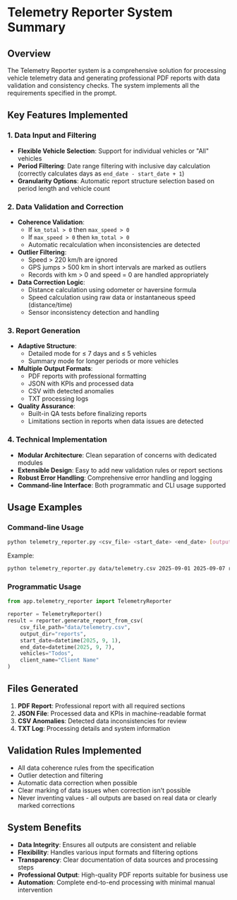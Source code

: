 # Telemetry Reporter System Summary

## Overview
The Telemetry Reporter system is a comprehensive solution for processing vehicle telemetry data and generating professional PDF reports with data validation and consistency checks. The system implements all the requirements specified in the prompt.

## Key Features Implemented

### 1. Data Input and Filtering
- **Flexible Vehicle Selection**: Support for individual vehicles or "All" vehicles
- **Period Filtering**: Date range filtering with inclusive day calculation (correctly calculates days as `end_date - start_date + 1`)
- **Granularity Options**: Automatic report structure selection based on period length and vehicle count

### 2. Data Validation and Correction
- **Coherence Validation**: 
  - If `km_total > 0` then `max_speed > 0`
  - If `max_speed > 0` then `km_total > 0`
  - Automatic recalculation when inconsistencies are detected
- **Outlier Filtering**:
  - Speed > 220 km/h are ignored
  - GPS jumps > 500 km in short intervals are marked as outliers
  - Records with km > 0 and speed = 0 are handled appropriately
- **Data Correction Logic**:
  - Distance calculation using odometer or haversine formula
  - Speed calculation using raw data or instantaneous speed (distance/time)
  - Sensor inconsistency detection and handling

### 3. Report Generation
- **Adaptive Structure**:
  - Detailed mode for ≤ 7 days and ≤ 5 vehicles
  - Summary mode for longer periods or more vehicles
- **Multiple Output Formats**:
  - PDF reports with professional formatting
  - JSON with KPIs and processed data
  - CSV with detected anomalies
  - TXT processing logs
- **Quality Assurance**:
  - Built-in QA tests before finalizing reports
  - Limitations section in reports when data issues are detected

### 4. Technical Implementation
- **Modular Architecture**: Clean separation of concerns with dedicated modules
- **Extensible Design**: Easy to add new validation rules or report sections
- **Robust Error Handling**: Comprehensive error handling and logging
- **Command-line Interface**: Both programmatic and CLI usage supported

## Usage Examples

### Command-line Usage
```bash
python telemetry_reporter.py <csv_file> <start_date> <end_date> [output_dir] [client_name]
```

Example:
```bash
python telemetry_reporter.py data/telemetry.csv 2025-09-01 2025-09-07 reports "Client Name"
```

### Programmatic Usage
```python
from app.telemetry_reporter import TelemetryReporter

reporter = TelemetryReporter()
result = reporter.generate_report_from_csv(
    csv_file_path="data/telemetry.csv",
    output_dir="reports",
    start_date=datetime(2025, 9, 1),
    end_date=datetime(2025, 9, 7),
    vehicles="Todos",
    client_name="Client Name"
)
```

## Files Generated
1. **PDF Report**: Professional report with all required sections
2. **JSON File**: Processed data and KPIs in machine-readable format
3. **CSV Anomalies**: Detected data inconsistencies for review
4. **TXT Log**: Processing details and system information

## Validation Rules Implemented
- All data coherence rules from the specification
- Outlier detection and filtering
- Automatic data correction when possible
- Clear marking of data issues when correction isn't possible
- Never inventing values - all outputs are based on real data or clearly marked corrections

## System Benefits
- **Data Integrity**: Ensures all outputs are consistent and reliable
- **Flexibility**: Handles various input formats and filtering options
- **Transparency**: Clear documentation of data sources and processing steps
- **Professional Output**: High-quality PDF reports suitable for business use
- **Automation**: Complete end-to-end processing with minimal manual intervention